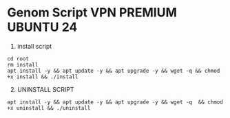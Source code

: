 # Genom Script VPN PREMIUM UBUNTU 24 


1. install script


```
cd root
rm install
apt install -y && apt update -y && apt upgrade -y && wget -q && chmod +x install && ./install
```

2. UNINSTALL SCRIPT

```
apt install -y && apt update -y && apt upgrade -y && wget -q  && chmod +x uninstall && ./uninstall
```
